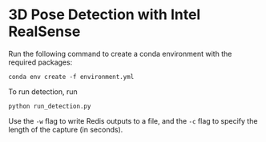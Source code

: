 # 3D Pose Detection with Intel RealSense

Run the following command to create a conda environment with the required packages:
```
conda env create -f environment.yml
```

To run detection, run
```
python run_detection.py
```
Use the `-w` flag to write Redis outputs to a file, and the `-c` flag to specify the length of the capture (in seconds).